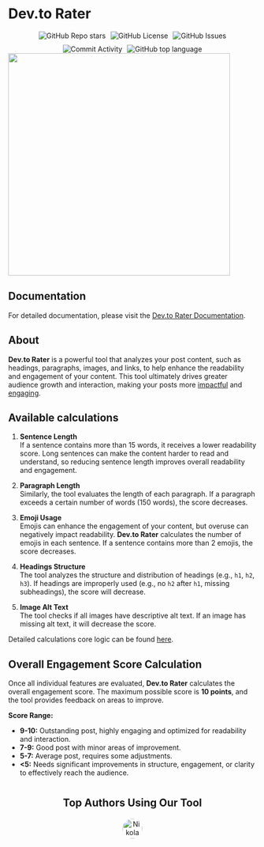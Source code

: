 <h1>Dev.to Rater</h1>
<div style="display: flex; justify-content: center; gap: 10px; flex-wrap: wrap;">
<img src="https://img.shields.io/github/stars/perisicnikola37/dev-to-post-rater" alt="GitHub Repo stars" />
<img src="https://img.shields.io/github/license/perisicnikola37/dev-to-post-rater" alt="GitHub License" />
<img src="https://img.shields.io/github/issues/perisicnikola37/dev-to-post-rater" alt="GitHub Issues" />
<img src="https://img.shields.io/github/commit-activity/m/perisicnikola37/dev-to-post-rater" alt="Commit Activity" />
<img alt="GitHub top language" src="https://img.shields.io/github/languages/top/perisicnikola37/dev-to-rater">
</div>

<img src="https://github.com/user-attachments/assets/82ae90a3-df52-48a9-9e43-1c8c4f5ceeb9" height="auto" width="450px" />

## Documentation

For detailed documentation, please visit the [Dev.to Rater Documentation](http://147.79.101.61:3000/).

## About

**Dev.to Rater** is a powerful tool that analyzes your post content, such as headings, paragraphs, images, and links, to help enhance the readability and engagement of your content. This tool ultimately drives greater audience growth and interaction, making your posts more <ins>impactful</ins> and <ins>engaging</ins>.

## Available calculations

1. **Sentence Length**  
   If a sentence contains more than 15 words, it receives a lower readability score. Long sentences can make the content harder to read and understand, so reducing sentence length improves overall readability and engagement.

2. **Paragraph Length**  
   Similarly, the tool evaluates the length of each paragraph. If a paragraph exceeds a certain number of words (150 words), the score decreases.

3. **Emoji Usage**  
   Emojis can enhance the engagement of your content, but overuse can negatively impact readability. **Dev.to Rater** calculates the number of emojis in each sentence. If a sentence contains more than 2 emojis, the score decreases.

4. **Headings Structure**  
   The tool analyzes the structure and distribution of headings (e.g., `h1`, `h2`, `h3`). If headings are improperly used (e.g., no `h2` after `h1`, missing subheadings), the score will decrease.

5. **Image Alt Text**  
   The tool checks if all images have descriptive alt text. If an image has missing alt text, it will decrease the score.

Detailed calculations core logic can be found [here](http://147.79.101.61:3000/api-reference/introduction).

## Overall Engagement Score Calculation

Once all individual features are evaluated, **Dev.to Rater** calculates the overall engagement score. The maximum possible score is **10 points**, and the tool provides feedback on areas to improve.

**Score Range:**

- **9-10:** Outstanding post, highly engaging and optimized for readability and interaction.
- **7-9:** Good post with minor areas of improvement.
- **5-7:** Average post, requires some adjustments.
- **<5:** Needs significant improvements in structure, engagement, or clarity to effectively reach the audience.

<div style="margin-top: 40px; text-align: center;">
    <h2>Top Authors Using Our Tool</h2>
    <div style="display: flex; justify-content: center; gap: 20px; margin-top: 20px;">
        <a href="https://dev.to/perisicnikola37" target="_blank" style="display: inline-block;">
            <img src="https://media.licdn.com/dms/image/v2/D4D03AQFWAUzeVptBNw/profile-displayphoto-shrink_800_800/B4DZSNHQMkHYAc-/0/1737534276890?e=1743638400&v=beta&t=cXqowTbSWLNxCZ9Z67hZRueNC9fowRveMxRsgt4aNX0" 
                 alt="Nikola Perišić" 
                 style="border-radius: 50%; width: 40px; height: 40px;" />
        </a>
    </div>
</div>

